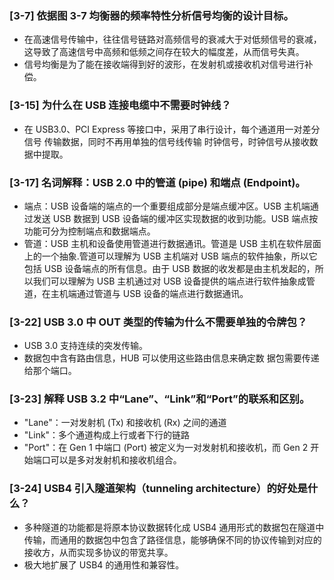 ### [3-7] 依据图 3-7 均衡器的频率特性分析信号均衡的设计目标。

- 在高速信号传输中，往往信号链路对高频信号的衰减大于对低频信号的衰减，这导致了高速信号中高频和低频之间存在较大的幅度差，从而信号失真。
- 信号均衡是为了能在接收端得到好的波形，在发射机或接收机对信号进行补偿。

### [3-15] 为什么在 USB 连接电缆中不需要时钟线？

- 在 USB3.0、PCI Express 等接口中，采用了串行设计，每个通道用一对差分信号 传输数据，同时不再用单独的信号线传输 时钟信号，时钟信号从接收数据中提取。

### [3-17] 名词解释：USB 2.0 中的管道 (pipe) 和端点 (Endpoint)。

- 端点：USB 设备端的端点的一个重要组成部分是端点缓冲区。USB 主机端通过发送 USB 数据到 USB 设备端的缓冲区实现数据的收到功能。USB 端点按功能可分为控制端点和数据端点。
- 管道：USB 主机和设备使用管道进行数据通讯。管道是 USB 主机在软件层面上的一个抽象.管道可以理解为 USB 主机端对 USB 端点的软件抽象，所以它包括 USB 设备端点的所有信息。由于 USB 数据的收发都是由主机发起的，所以我们可以理解为 USB 主机通过对 USB 设备提供的端点进行软件抽象成管道，在主机端通过管道与 USB 设备的端点进行数据通讯。

### [3-22] USB 3.0 中 OUT 类型的传输为什么不需要单独的令牌包？

- USB 3.0 支持连续的突发传输。
- 数据包中含有路由信息，HUB 可以使用这些路由信息来确定数 据包需要传递给那个端口。

### [3-23] 解释 USB 3.2 中“Lane”、“Link”和“Port”的联系和区别。

- "Lane"：一对发射机 (Tx) 和接收机 (Rx) 之间的通道
- "Link"：多个通道构成上行或者下行的链路
- "Port"：在 Gen 1 中端口 (Port) 被定义为一对发射机和接收机，而 Gen 2 开始端口可以是多对发射机和接收机组合。

### [3-24] USB4 引入隧道架构（tunneling architecture）的好处是什么？

- 多种隧道的功能都是将原本协议数据转化成 USB4 通用形式的数据包在隧道中传输，而通用的数据包中包含了路径信息，能够确保不同的协议传输到对应的接收方，从而实现多协议的带宽共享。
- 极大地扩展了 USB4 的通用性和兼容性。

